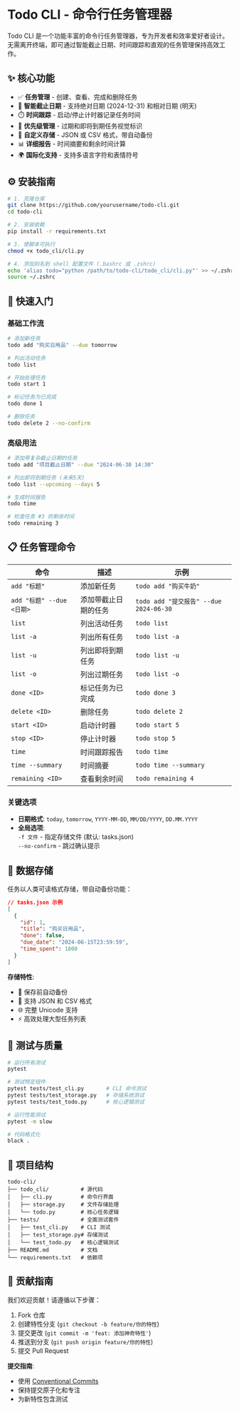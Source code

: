 # Todo CLI - 命令行任务管理器 

Todo CLI 是一个功能丰富的命令行任务管理器，专为开发者和效率爱好者设计。无需离开终端，即可通过智能截止日期、时间跟踪和直观的任务管理保持高效工作。


## ✨ 核心功能

- ✅ **任务管理** - 创建、查看、完成和删除任务
- 📅 **智能截止日期** - 支持绝对日期 (2024-12-31) 和相对日期 (明天)
- ⏱️ **时间跟踪** - 启动/停止计时器记录任务时间
- 🔔 **优先级管理** - 过期和即将到期任务视觉标识
- 💾 **自定义存储** - JSON 或 CSV 格式，带自动备份
- 📊 **详细报告** - 时间摘要和剩余时间计算
- 🌍 **国际化支持** - 支持多语言字符和表情符号

## ⚙️ 安装指南

```bash
# 1. 克隆仓库
git clone https://github.com/yourusername/todo-cli.git
cd todo-cli

# 2. 安装依赖
pip install -r requirements.txt

# 3. 使脚本可执行
chmod +x todo_cli/cli.py

# 4. 添加别名到 shell 配置文件 (.bashrc 或 .zshrc)
echo 'alias todo="python /path/to/todo-cli/todo_cli/cli.py"' >> ~/.zshrc
source ~/.zshrc
```

## 🚀 快速入门

### 基础工作流
```bash
# 添加新任务
todo add "购买日用品" --due tomorrow

# 列出活动任务
todo list

# 开始处理任务
todo start 1

# 标记任务为已完成
todo done 1

# 删除任务
todo delete 2 --no-confirm
```

### 高级用法
```bash
# 添加带复杂截止日期的任务
todo add "项目截止日期" --due "2024-06-30 14:30"

# 列出即将到期任务 (未来5天)
todo list --upcoming --days 5

# 生成时间报告
todo time

# 检查任务 #3 的剩余时间
todo remaining 3
```

## 📋 任务管理命令

| 命令 | 描述 | 示例 |
|---------|-------------|---------|
| `add "标题"` | 添加新任务 | `todo add "购买牛奶"` |
| `add "标题" --due <日期>` | 添加带截止日期的任务 | `todo add "提交报告" --due 2024-06-30` |
| `list` | 列出活动任务 | `todo list` |
| `list -a` | 列出所有任务 | `todo list -a` |
| `list -u` | 列出即将到期任务 | `todo list -u` |
| `list -o` | 列出过期任务 | `todo list -o` |
| `done <ID>` | 标记任务为已完成 | `todo done 3` |
| `delete <ID>` | 删除任务 | `todo delete 2` |
| `start <ID>` | 启动计时器 | `todo start 5` |
| `stop <ID>` | 停止计时器 | `todo stop 5` |
| `time` | 时间跟踪报告 | `todo time` |
| `time --summary` | 时间摘要 | `todo time --summary` |
| `remaining <ID>` | 查看剩余时间 | `todo remaining 4` |

### 关键选项
- **日期格式**: `today`, `tomorrow`, `YYYY-MM-DD`, `MM/DD/YYYY`, `DD.MM.YYYY`  
- **全局选项**:  
  `-f 文件` - 指定存储文件 (默认: tasks.json)  
  `--no-confirm` - 跳过确认提示

## 💾 数据存储

任务以人类可读格式存储，带自动备份功能：

```json
// tasks.json 示例
[
  {
    "id": 1,
    "title": "购买日用品",
    "done": false,
    "due_date": "2024-06-15T23:59:59",
    "time_spent": 1800
  }
]
```

**存储特性**:
- 🔄 保存前自动备份
- 📁 支持 JSON 和 CSV 格式
- 🌐 完整 Unicode 支持
- ⚡ 高效处理大型任务列表

## 🧪 测试与质量

```bash
# 运行所有测试
pytest

# 测试特定组件
pytest tests/test_cli.py       # CLI 命令测试
pytest tests/test_storage.py   # 存储系统测试
pytest tests/test_todo.py      # 核心逻辑测试

# 运行性能测试
pytest -m slow

# 代码格式化
black .
```

## 🧩 项目结构

```
todo-cli/
├── todo_cli/          # 源代码
│   ├── cli.py         # 命令行界面
│   ├── storage.py     # 文件存储处理
│   └── todo.py        # 核心任务逻辑
├── tests/             # 全面测试套件
│   ├── test_cli.py    # CLI 测试
│   ├── test_storage.py# 存储测试
│   └── test_todo.py   # 核心逻辑测试
├── README.md          # 文档
└── requirements.txt   # 依赖项
```

## 🤝 贡献指南

我们欢迎贡献！请遵循以下步骤：

1. Fork 仓库
2. 创建特性分支 (`git checkout -b feature/你的特性`)
3. 提交更改 (`git commit -m 'feat: 添加神奇特性'`)
4. 推送到分支 (`git push origin feature/你的特性`)
5. 提交 Pull Request

**提交指南**:
- 使用 [Conventional Commits](https://www.conventionalcommits.org/)
- 保持提交原子化和专注
- 为新特性包含测试
